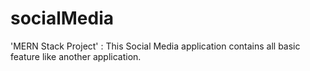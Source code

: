 # socialMedia
'MERN Stack Project' : This Social Media application contains all basic feature  like another application.  


  
  
